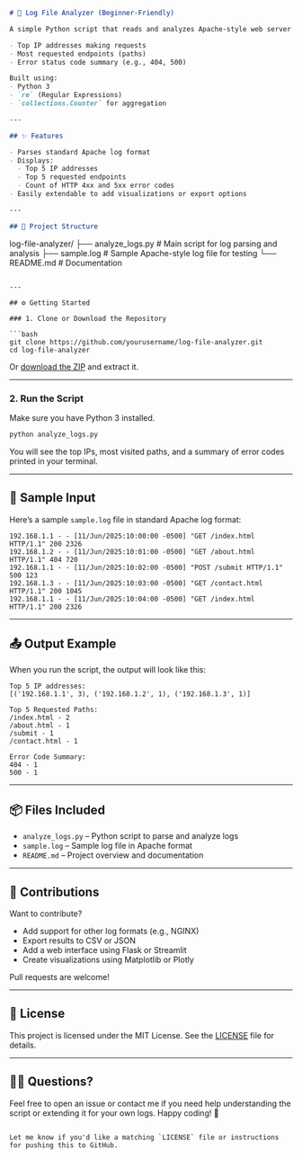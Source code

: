 ```markdown
# 🧾 Log File Analyzer (Beginner-Friendly)

A simple Python script that reads and analyzes Apache-style web server logs to provide insights such as:

- Top IP addresses making requests  
- Most requested endpoints (paths)  
- Error status code summary (e.g., 404, 500)

Built using:
- Python 3
- `re` (Regular Expressions)
- `collections.Counter` for aggregation

---

## ✨ Features

- Parses standard Apache log format  
- Displays:
  - Top 5 IP addresses
  - Top 5 requested endpoints
  - Count of HTTP 4xx and 5xx error codes  
- Easily extendable to add visualizations or export options

---

## 📁 Project Structure

```

log-file-analyzer/
├── analyze\_logs.py       # Main script for log parsing and analysis
├── sample.log            # Sample Apache-style log file for testing
└── README.md             # Documentation

````

---

## ⚙️ Getting Started

### 1️. Clone or Download the Repository

```bash
git clone https://github.com/yourusername/log-file-analyzer.git
cd log-file-analyzer
````

Or [download the ZIP](#) and extract it.

---

### 2️. Run the Script

Make sure you have Python 3 installed.

```bash
python analyze_logs.py
```

You will see the top IPs, most visited paths, and a summary of error codes printed in your terminal.

---

## 🧪 Sample Input

Here’s a sample `sample.log` file in standard Apache log format:

```
192.168.1.1 - - [11/Jun/2025:10:00:00 -0500] "GET /index.html HTTP/1.1" 200 2326
192.168.1.2 - - [11/Jun/2025:10:01:00 -0500] "GET /about.html HTTP/1.1" 404 720
192.168.1.1 - - [11/Jun/2025:10:02:00 -0500] "POST /submit HTTP/1.1" 500 123
192.168.1.3 - - [11/Jun/2025:10:03:00 -0500] "GET /contact.html HTTP/1.1" 200 1045
192.168.1.1 - - [11/Jun/2025:10:04:00 -0500] "GET /index.html HTTP/1.1" 200 2326
```

---

## 📤 Output Example

When you run the script, the output will look like this:

```
Top 5 IP addresses:
[('192.168.1.1', 3), ('192.168.1.2', 1), ('192.168.1.3', 1)]

Top 5 Requested Paths:
/index.html - 2
/about.html - 1
/submit - 1
/contact.html - 1

Error Code Summary:
404 - 1
500 - 1
```

---

## 📦 Files Included

* `analyze_logs.py` – Python script to parse and analyze logs
* `sample.log` – Sample log file in Apache format
* `README.md` – Project overview and documentation

---

## 🤝 Contributions

Want to contribute?

* Add support for other log formats (e.g., NGINX)
* Export results to CSV or JSON
* Add a web interface using Flask or Streamlit
* Create visualizations using Matplotlib or Plotly

Pull requests are welcome!

---

## 📄 License

This project is licensed under the MIT License. See the [LICENSE](LICENSE) file for details.

---

## 🙋‍♂️ Questions?

Feel free to open an issue or contact me if you need help understanding the script or extending it for your own logs.
Happy coding! 🚀

```

Let me know if you'd like a matching `LICENSE` file or instructions for pushing this to GitHub.
```

